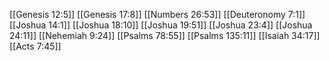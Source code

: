 [[Genesis 12:5]]
[[Genesis 17:8]]
[[Numbers 26:53]]
[[Deuteronomy 7:1]]
[[Joshua 14:1]]
[[Joshua 18:10]]
[[Joshua 19:51]]
[[Joshua 23:4]]
[[Joshua 24:11]]
[[Nehemiah 9:24]]
[[Psalms 78:55]]
[[Psalms 135:11]]
[[Isaiah 34:17]]
[[Acts 7:45]]

